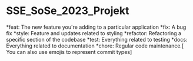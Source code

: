 # SSE_SoSe_2023_Projekt
*feat: The new feature you're adding to a particular application
*fix: A bug fix
*style: Feature and updates related to styling
*refactor: Refactoring a specific section of the codebase
*test: Everything related to testing
*docs: Everything related to documentation
*chore: Regular code maintenance.[ You can also use emojis to represent commit types]

